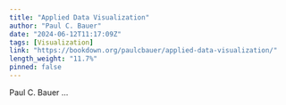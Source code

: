 ```yaml
---
title: "Applied Data Visualization"
author: "Paul C. Bauer"
date: "2024-06-12T11:17:09Z"
tags: [Visualization]
link: "https://bookdown.org/paulcbauer/applied-data-visualization/"
length_weight: "11.7%"
pinned: false
---
```


Paul C. Bauer  ...
